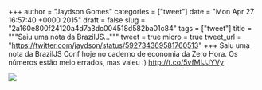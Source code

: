 
+++
author = "Jaydson Gomes"
categories = ["tweet"]
date = "Mon Apr 27 16:57:40 +0000 2015"
draft = false
slug = "2a160e800f24120a4d7a3dc004518d582ba01c84"
tags = ["tweet"]
title = """Saiu uma nota da BrazilJS..."""
tweet = true
micro = true
tweet_url = "https://twitter.com/jaydson/status/592734369581760513"
+++
Saiu uma nota da BrazilJS Conf hoje no caderno de economia da Zero Hora. Os números estão meio errados, mas valeu :) http://t.co/5vfMIJJYVy

![](/images/tweet-media/592734369581760513-CDnQwv8WMAEdYVS.jpg)